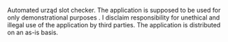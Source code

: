 Automated urząd slot checker.
The application is supposed to be used for only demonstrational purposes . I disclaim responsibility for unethical and illegal use of the application by third parties.
The application is distributed on an as-is basis.
